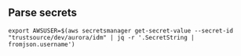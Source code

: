 ## Parse secrets

```
export AWSUSER=$(aws secretsmanager get-secret-value --secret-id "trustsource/dev/aurora/idm" | jq -r '.SecretString | fromjson.username')
```

